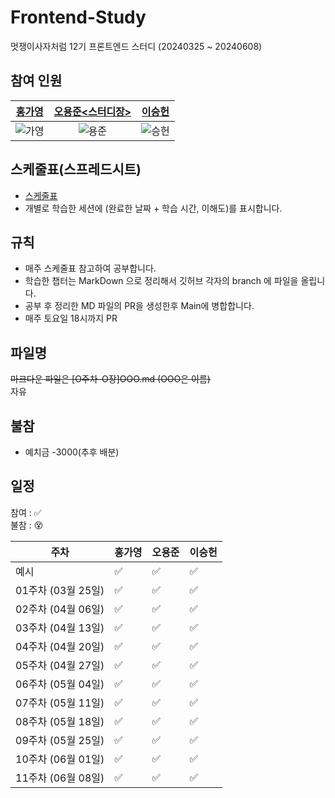 # Frontend-Study
멋쟁이사자처럼 12기 프론트엔드 스터디 (20240325 ~ 20240608)
                
## 참여 인원 
| [홍가영](https://github.com/kaouo) | [오용준<스터디장>](https://github.com/55yong) | [이승헌](https://github.com/12seungheon) |
|:-:|:-:|:-:|
| ![가영](https://avatars.githubusercontent.com/u/144293040?v=4) | ![용준](https://avatars.githubusercontent.com/u/132319467?v=4) | ![승헌](https://avatars.githubusercontent.com/u/164005659?v=4) |

## 스케줄표(스프레드시트)
- [스케줄표](https://docs.google.com/spreadsheets/d/1XuaLa4wmp7Enq5g93WkmWvLEb5FaILLZ05e7wOrMrSs/edit#gid=0)
- 개별로 학습한 세션에 (완료한 날짜 + 학습 시간, 이해도)를 표시합니다.

## 규칙
- 매주 스케줄표 참고하여 공부합니다.
- 학습한 챕터는 MarkDown 으로 정리해서 깃허브 각자의 branch 에 파일을 올립니다.
- 공부 후 정리한 MD 파일의 PR을 생성한후 Main에 병합합니다.
- 매주 토요일 18시까지 PR

## 파일명
~~마크다운 파일은 [O주차-O장]OOO.md (OOO은 이름)~~   
자유

## 불참
- 예치금 -3000(추후 배분)

## 일정

참여 : ✅  
불참 : 😵  

| 주차           | 홍가영 | 오용준 | 이승헌 |
|------------------|-|-|-|
| 예시              |✅|✅|✅|
| 01주차 (03월 25일) |✅|✅|✅| 
| 02주차 (04월 06일) |✅|✅|✅|  
| 03주차 (04월 13일) |✅|✅|✅|
| 04주차 (04월 20일) |✅|✅|✅|
| 05주차 (04월 27일) |✅|✅|✅|
| 06주차 (05월 04일) |✅|✅|✅|
| 07주차 (05월 11일) |✅|✅|✅|
| 08주차 (05월 18일) |✅|✅|✅|
| 09주차 (05월 25일) |✅|✅|✅|
| 10주차 (06월 01일) |✅|✅|✅|
| 11주차 (06월 08일) |✅|✅|✅|
